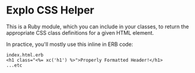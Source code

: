# Explo CSS Helper

This is a Ruby module, which you can include in your classes, to return the appropriate CSS class definitions for a given HTML element.

In practice, you'll mostly use this inline in ERB code:

    index.html.erb
    <h1 class="<%= xc('h1') %>">Properly Formatted Header!</h1>
    ...etc
